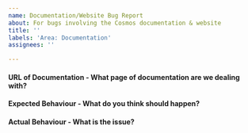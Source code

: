 ```yaml
---
name: Documentation/Website Bug Report
about: For bugs involving the Cosmos documentation & website
title: ''
labels: 'Area: Documentation'
assignees: ''

---
```


#### URL of Documentation - What page of documentation are we dealing with?


#### Expected Behaviour - What do you think should happen?


#### Actual Behaviour - What is the issue?

